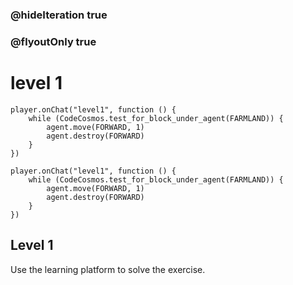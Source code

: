 ### @hideIteration true
### @flyoutOnly true
# level 1
```blocks
player.onChat("level1", function () {
    while (CodeCosmos.test_for_block_under_agent(FARMLAND)) {
        agent.move(FORWARD, 1)
        agent.destroy(FORWARD)
    }
})

```

```template
player.onChat("level1", function () {
    while (CodeCosmos.test_for_block_under_agent(FARMLAND)) {
        agent.move(FORWARD, 1)
        agent.destroy(FORWARD)
    }
})
```

## Level 1

Use the learning platform to solve the exercise.

